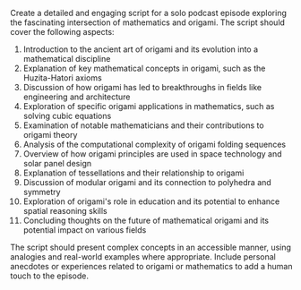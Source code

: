 Create a detailed and engaging script for a solo podcast episode exploring the fascinating intersection of mathematics and origami. The script should cover the following aspects:

1. Introduction to the ancient art of origami and its evolution into a mathematical discipline
2. Explanation of key mathematical concepts in origami, such as the Huzita-Hatori axioms
3. Discussion of how origami has led to breakthroughs in fields like engineering and architecture
4. Exploration of specific origami applications in mathematics, such as solving cubic equations
5. Examination of notable mathematicians and their contributions to origami theory
6. Analysis of the computational complexity of origami folding sequences
7. Overview of how origami principles are used in space technology and solar panel design
8. Explanation of tessellations and their relationship to origami
9. Discussion of modular origami and its connection to polyhedra and symmetry
10. Exploration of origami's role in education and its potential to enhance spatial reasoning skills
11. Concluding thoughts on the future of mathematical origami and its potential impact on various fields

The script should present complex concepts in an accessible manner, using analogies and real-world examples where appropriate. Include personal anecdotes or experiences related to origami or mathematics to add a human touch to the episode.